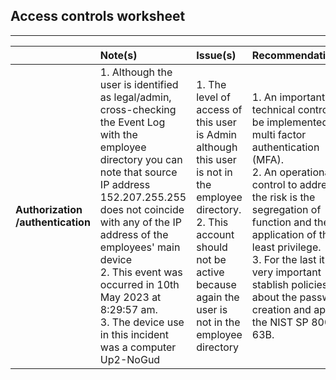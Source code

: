## Access controls worksheet

---

|  | Note(s) | Issue(s) | Recommendation(s) |
| :---- | :---- | :---- | :---- |
| **Authorization /authentication** | 1. Although the user is identified as legal/admin, cross-checking the Event Log with the employee directory you can note that source IP address 152.207.255.255 does not coincide with any of the IP address of the employees' main device <br>  2. This event was occurred in 10th May 2023 at 8:29:57 am. <br> 3. The device use in this incident was a computer Up2-NoGud|  1. The level of access of this user is Admin although this user is not in the employee directory. <br> 2. This account should not be active because again the user is not in the employee directory| 1. An important technical control to be implemented is multi factor authentication (MFA).<br> 2. An operational control to address the risk is the segregation of function and the application of the least privilege. <br> 3. For the last it is very important stablish policies about the password creation and apply the NIST SP 800-63B.|

